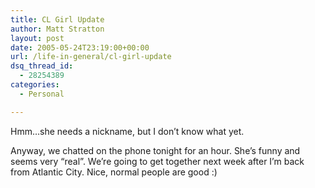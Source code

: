 ```yaml
---
title: CL Girl Update
author: Matt Stratton
layout: post
date: 2005-05-24T23:19:00+00:00
url: /life-in-general/cl-girl-update
dsq_thread_id:
  - 28254389
categories:
  - Personal

---
```

Hmm&#8230;she needs a nickname, but I don&#8217;t know what yet.

Anyway, we chatted on the phone tonight for an hour. She&#8217;s funny and seems very &#8220;real&#8221;. We&#8217;re going to get together next week after I&#8217;m back from Atlantic City. Nice, normal people are good :)